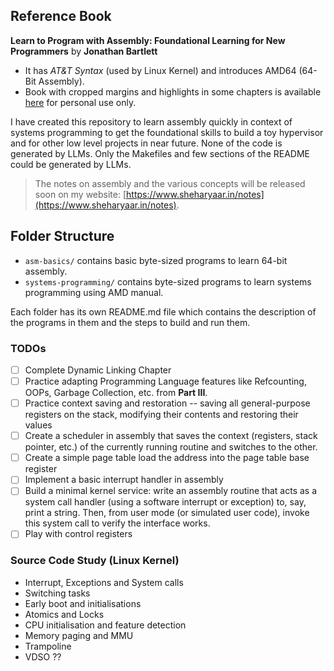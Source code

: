 ## Reference Book

**Learn to Program with Assembly: Foundational Learning for New Programmers** by **Jonathan Bartlett**
- It has *AT&T Syntax* (used by Linux Kernel) and introduces AMD64 (64-Bit Assembly).
- Book with cropped margins and highlights in some chapters is available [here](./assembly_cropped.pdf) for personal use only.

I have created this repository to learn assembly quickly in context of systems programming to get the foundational skills to build a toy hypervisor and for other low level projects in near future. None of the code is generated by LLMs. Only the Makefiles and few sections of the README could be generated by LLMs.

> The notes on assembly and the various concepts will be released soon on my website: [https://www.sheharyaar.in/notes](https://www.sheharyaar.in/notes).

## Folder Structure

- `asm-basics/` contains basic byte-sized programs to learn 64-bit assembly.
- `systems-programming/` contains byte-sized programs to learn systems programming using AMD manual.

Each folder has its own README.md file which contains the description of the programs in them and the steps to build and run them.

### TODOs

- [ ] Complete Dynamic Linking Chapter
- [ ] Practice adapting Programming Language features like Refcounting, OOPs, Garbage Collection, etc. from **Part III**.
- [ ] Practice context saving and restoration -- saving all general-purpose registers on the stack, modifying their contents and restoring their values
- [ ] Create a scheduler in assembly that saves the context (registers, stack pointer, etc.) of the currently running routine and switches to the other.
- [ ] Create a simple page table load the address into the page table base register
- [ ] Implement a basic interrupt handler in assembly
- [ ] Build a minimal kernel service: write an assembly routine that acts as a system call handler (using a software interrupt or exception) to, say, print a string. Then, from user mode (or simulated user code), invoke this system call to verify the interface works.
- [ ] Play with control registers

### Source Code Study (Linux Kernel)

- Interrupt, Exceptions and System calls
- Switching tasks
- Early boot and initialisations
- Atomics and Locks
- CPU initialisation and feature detection
- Memory paging and MMU
- Trampoline
- VDSO ??
